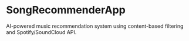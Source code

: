 # SongRecommenderApp
AI-powered music recommendation system using content-based filtering and Spotify/SoundCloud API.

